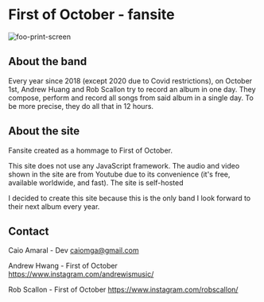 # First of October - fansite

![foo-print-screen](https://github.com/CaioMGA/foo-fansite/assets/2707567/613aa42d-32a1-4c4d-9e6e-d1e6281a4323)

## About the band
Every year since 2018 (except 2020 due to Covid restrictions), on October 1st, Andrew Huang and Rob Scallon try to record an album in one day. They compose, perform and record all songs from said album in a single day. To be more precise, they do all that in 12 hours.

## About the site
Fansite created as a hommage to First of October.

This site does not use any JavaScript framework. The audio and video shown in the site are from Youtube due to its convenience (it's free, available worldwide, and fast). The site is self-hosted

I decided to create this site because this is the only band I look forward to their next album every year.

## Contact
Caio Amaral - Dev
caiomga@gmail.com


Andrew Hwang - First of October
https://www.instagram.com/andrewismusic/

Rob Scallon - First of October
https://www.instagram.com/robscallon/
